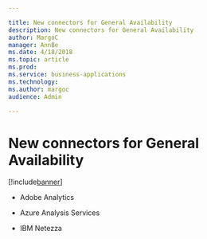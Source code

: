 ```yaml
---

title: New connectors for General Availability
description: New connectors for General Availability
author: MargoC
manager: AnnBe
ms.date: 4/18/2018
ms.topic: article
ms.prod: 
ms.service: business-applications
ms.technology: 
ms.author: margoc
audience: Admin

---
```

#  New connectors for General Availability


[!include[banner](../../../includes/banner.md)]

-   Adobe Analytics

-   Azure Analysis Services

-   IBM Netezza

